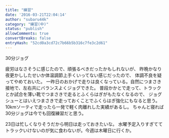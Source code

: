 ```yaml
---
title: "練習"
date: '2016-03-21T22:04:14'
author: "subaru44k"
category: "練習(中)"
status: "publish"
allowComments: true
convertBreaks: false
entryHash: "52cd0a3cd72c7b66b5b316c7fe3c2d61"
---
```

30分ジョグ

疲労はなさそうに感じたので、頑張るべきだったかもしれないが、
昨晩かなり夜更かししたせいか体温調節上手くいってない感じだったので、
体調不良を疑ってやめておいた。
一昨日のおかげで走りは良くなっている。自然につまさき接地で、左右共にバランスよくジョグできた。
普段かかとで走って、トラックとか試合を薄い靴でつまさきで走るとふくらはぎがもたなくなるので、
ジョグシューとはいえつまさきで走っておくことでふくらはぎ強化にもなると思う。
10kmソーティで走ったら一発で軽く肉離れした実績があるし。
ちゃんと寝れば30分ジョグは今でも回復練習だと思う。

23日は忙しくなりそうだから明日は走っておきたいな。
水曜予定入りすぎててトラックいけないのが気に食わないが。今週は木曜日に行くか。
